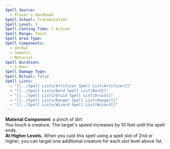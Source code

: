 ```yaml
---
Spell Source:
  - Player's Handbook
Spell School: Transmutation
Spell Level: 1
Spell Casting Time: 1 Action
Spell Range: Touch
Spell Area Type: 
Spell Components:
  - Verbal
  - Somatic
  - Material
Spell Duration:
  - 1 Hour
Spell Damage Type: 
Spell Ritual: false
Spell Lists:
  - "[[../Spell Lists/Artificer Spell List|Artificer]]"
  - "[[../Spell Lists/Bard Spell List|Bard]]"
  - "[[../Spell Lists/Druid Spell List|Druid]]"
  - "[[../Spell Lists/Ranger Spell List|Ranger]]"
  - "[[../Spell Lists/Wizard Spell List|Wizard]]"
---
```


**Material Component:** a pinch of dirt  
You touch a creature. The target's speed increases by 10 feet until the spell ends.  
**At Higher Levels.** When you cast this spell using a spell slot of 2nd or higher, you can target one additional creature for each slot level above 1st.
